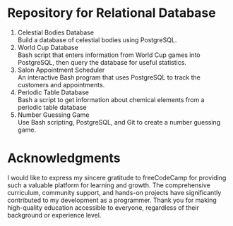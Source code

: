 # Repository for Relational Database  
1. Celestial Bodies Database  
   Build a database of celestial bodies using PostgreSQL.
3. World Cup Database  
    Bash script that enters information from World Cup games into PostgreSQL, then query the database for useful statistics.
4. Salon Appointment Scheduler  
   An interactive Bash program that uses PostgreSQL to track the customers and appointments.
5. Periodic Table Database  
   Bash a script to get information about chemical elements from a periodic table database
6. Number Guessing Game  
   Use Bash scripting, PostgreSQL, and Git to create a number guessing game.

# Acknowledgments
I would like to express my sincere gratitude to freeCodeCamp for providing such a valuable platform for learning and growth. The comprehensive curriculum, community support, and hands-on projects have significantly contributed to my development as a programmer. Thank you for making high-quality education accessible to everyone, regardless of their background or experience level.
